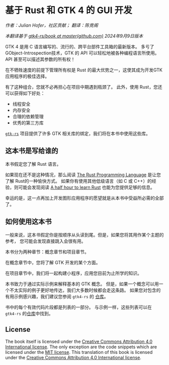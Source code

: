 # 基于 Rust 和 GTK 4 的 GUI 开发
*作者：Julian Hofer，社区贡献； 翻译：陈竞阁*

*本翻译基于 [gtk4-rs/book at master(github.com)](https://github.com/gtk-rs/gtk4-rs/tree/master/book) 2024年9月9日版本*

GTK 4 是用 C 语言编写的、流行的、跨平台部件工具箱的最新版本。 多亏了GObject-Introspection技术，GTK 的 API 可以轻松地被各种编程语言所使用。 API 甚至可以描述其参数的所有权！

在不牺牲速度的前提下管理所有权是 Rust 的最大优势之一，这使其成为开发GTK 应用程序的极佳选择。 

有了这种组合，您就不必再担心在项目中期遇到瓶颈了。 此外，使用 Rust，您还可以获得如下好处：

 - 线程安全
 - 内存安全
 - 合理的依赖管理
 - 优秀的第三方库

[`gtk-rs`](https://gtk-rs.org/) 项目提供了许多 GTK 相关库的绑定，我们将在本书中使用这些库。




## 这本书是写给谁的

本书假定您了解 Rust 语言。

如果现在还不是这种情况，那么阅读 [The Rust Programming Language](https://doc.rust-lang.org/stable/book/) 是让您了解 Rust的一种愉快方式。 如果你有使用其他低级语言（如 C 或 C++）的经验，则可能会发现阅读 [A half hour to learn Rust](https://fasterthanli.me/articles/a-half-hour-to-learn-rust) 也能为您提供足够的信息。

幸运的是，这一点再加上开发图形应用程序的愿望就是从本书中受益所必需的全部了。



## 如何使用这本书

一般来说，这本书假定你是按顺序从头读到尾。但是，如果您将其用作某个主题的参考， 您可能会发现直接跳入会很有用。

本书分为两种章节：概念章节和项目章节。 

在概念章节中，您将了解 GTK 开发的某个方面。 

在项目章节中，我们将一起构建小程序，应用您目前为止所学的知识。

本书致力于通过实际示例来解释基本的 GTK 概念。 但是，如果一个概念可以用一个不太实际的例子更好地传达，我们大多数时候都会走这条路。 如果您对包含的有用示例感兴趣，我们建议您参阅 `gtk4-rs` 的 [仓库](https://github.com/gtk-rs/gtk4-rs/tree/master/examples)。

书中的每个有效代码片段都是列表的一部分。 与示例一样，这些列表可以在 `gtk4-rs` 的[仓库](https://github.com/gtk-rs/gtk4-rs/tree/master/book/listings)中找到。



## License

The book itself is licensed under the [Creative Commons Attribution 4.0 International license](https://creativecommons.org/licenses/by/4.0/).
The only exception are the code snippets which are licensed under the [MIT license](https://github.com/gtk-rs/gtk4-rs/blob/master/README.md).
This translation of this book is licensed under the [Creative Commons Attribution 4.0 International license](https://creativecommons.org/licenses/by/4.0/).
